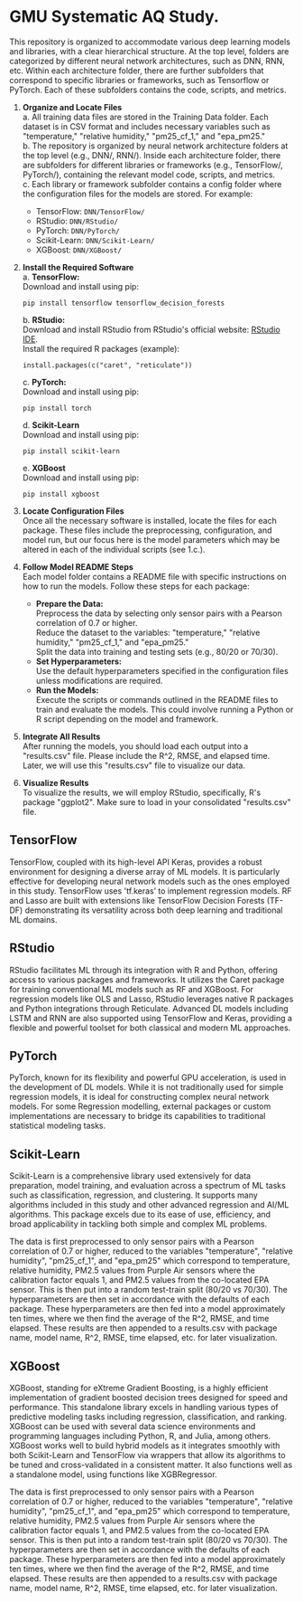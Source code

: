 # GMU Systematic AQ Study.

This repository is organized to accommodate various deep learning models and libraries, with a clear hierarchical structure. At the top level, folders are categorized by different neural network architectures, such as DNN, RNN, etc. Within each architecture folder, there are further subfolders that correspond to specific libraries or frameworks, such as Tensorflow or PyTorch. Each of these subfolders contains the code, scripts, and metrics.

1. **Organize and Locate Files**  
   a. All training data files are stored in the Training Data folder. Each dataset is in CSV format and includes necessary variables such as "temperature," "relative humidity," "pm25_cf_1," and "epa_pm25."  
   b. The repository is organized by neural network architecture folders at the top level (e.g., DNN/, RNN/). Inside each architecture folder, there are subfolders for different libraries or frameworks (e.g., TensorFlow/, PyTorch/), containing the relevant model code, scripts, and metrics.  
   c. Each library or framework subfolder contains a config folder where the configuration files for the models are stored. For example:  
      - TensorFlow: `DNN/TensorFlow/`  
      - RStudio: `DNN/RStudio/`  
      - PyTorch: `DNN/PyTorch/`  
      - Scikit-Learn: `DNN/Scikit-Learn/`  
      - XGBoost: `DNN/XGBoost/`

2. **Install the Required Software**  
   a. **TensorFlow:**  
      Download and install using pip:  
      ```
      pip install tensorflow tensorflow_decision_forests
      ```
   b. **RStudio:**  
      Download and install RStudio from RStudio's official website: [RStudio IDE](https://www.rstudio.com/categories/rstudio-ide/).  
      Install the required R packages (example):  
      ```
      install.packages(c("caret", "reticulate"))
      ```
   c. **PyTorch:**  
      Download and install using pip:  
      ```
      pip install torch
      ```
   d. **Scikit-Learn**  
      Download and install using pip:  
      ```
      pip install scikit-learn
      ```
   e. **XGBoost**  
      Download and install using pip:  
      ```
      pip install xgboost
      ```

3. **Locate Configuration Files**  
   Once all the necessary software is installed, locate the files for each package. These files include the preprocessing, configuration, and model run, but our focus here is the model parameters which may be altered in each of the individual scripts (see 1.c.).

4. **Follow Model README Steps**  
   Each model folder contains a README file with specific instructions on how to run the models. Follow these steps for each package:  
   - **Prepare the Data:**  
     Preprocess the data by selecting only sensor pairs with a Pearson correlation of 0.7 or higher.  
     Reduce the dataset to the variables: "temperature," "relative humidity," "pm25_cf_1," and "epa_pm25."  
     Split the data into training and testing sets (e.g., 80/20 or 70/30).  
   - **Set Hyperparameters:**  
     Use the default hyperparameters specified in the configuration files unless modifications are required.  
   - **Run the Models:**  
     Execute the scripts or commands outlined in the README files to train and evaluate the models. This could involve running a Python or R script depending on the model and framework.

5. **Integrate All Results**  
   After running the models, you should load each output into a "results.csv" file. Please include the R^2, RMSE, and elapsed time.  
   Later, we will use this "results.csv" file to visualize our data.

6. **Visualize Results**  
   To visualize the results, we will employ RStudio, specifically, R's package "ggplot2". Make sure to load in your consolidated "results.csv" file.

## TensorFlow

TensorFlow, coupled with its high-level API Keras, provides a robust environment for designing a diverse array of ML models. It is particularly effective for developing neural network models such as the ones employed in this study. TensorFlow uses 'tf.keras’ to implement regression models. RF and Lasso are built with extensions like TensorFlow Decision Forests (TF-DF) demonstrating its versatility across both deep learning and traditional ML domains.

## RStudio

RStudio facilitates ML through its integration with R and Python, offering access to various packages and frameworks. It utilizes the Caret package for training conventional ML models such as RF and XGBoost. For regression models like OLS and Lasso, RStudio leverages native R packages and Python integrations through Reticulate. Advanced DL models including LSTM and RNN are also supported using TensorFlow and Keras, providing a flexible and powerful toolset for both classical and modern ML approaches.

## PyTorch

PyTorch, known for its flexibility and powerful GPU acceleration, is used in the development of DL models. While it is not traditionally used for simple regression models, it is ideal for constructing complex neural network models. For some Regression modelling, external packages or custom implementations are necessary to bridge its capabilities to traditional statistical modeling tasks.

## Scikit-Learn

Scikit-Learn is a comprehensive library used extensively for data preparation, model training, and evaluation across a spectrum of ML tasks such as classification, regression, and clustering. It supports many algorithms included in this study and other advanced regression and AI/ML algorithms. This package excels due to its ease of use, efficiency, and broad applicability in tackling both simple and complex ML problems.

The data is first preprocessed to only sensor pairs with a Pearson correlation of 0.7 or higher, reduced to the variables "temperature", "relative humidity", "pm25_cf_1", and "epa_pm25" which correspond to temperature, relative humidity, PM2.5 values from Purple Air sensors where the calibration factor equals 1, and PM2.5 values from the co-located EPA sensor. This is then put into a random test-train split (80/20 vs 70/30). The hyperparameters are then set in accordance with the defaults of each package. These hyperparameters are then fed into a model approximately ten times, where we then find the average of the R^2, RMSE, and time elapsed. These results are then appended to a results.csv with package name, model name, R^2, RMSE, time elapsed, etc. for later visualization.

## XGBoost

XGBoost, standing for eXtreme Gradient Boosting, is a highly efficient implementation of gradient boosted decision trees designed for speed and performance. This standalone library excels in handling various types of predictive modeling tasks including regression, classification, and ranking. XGBoost can be used with several data science environments and programming languages including Python, R, and Julia, among others. XGBoost works well to build hybrid models as it integrates smoothly with both Scikit-Learn and TensorFlow via wrappers that allow its algorithms to be tuned and cross-validated in a consistent matter. It also functions well as a standalone model, using functions like XGBRegressor.

The data is first preprocessed to only sensor pairs with a Pearson correlation of 0.7 or higher, reduced to the variables "temperature", "relative humidity", "pm25_cf_1", and "epa_pm25" which correspond to temperature, relative humidity, PM2.5 values from Purple Air sensors where the calibration factor equals 1, and PM2.5 values from the co-located EPA sensor. This is then put into a random test-train split (80/20 vs 70/30). The hyperparameters are then set in accordance with the defaults of each package. These hyperparameters are then fed into a model approximately ten times, where we then find the average of the R^2, RMSE, and time elapsed. These results are then appended to a results.csv with package name, model name, R^2, RMSE, time elapsed, etc. for later visualization.
